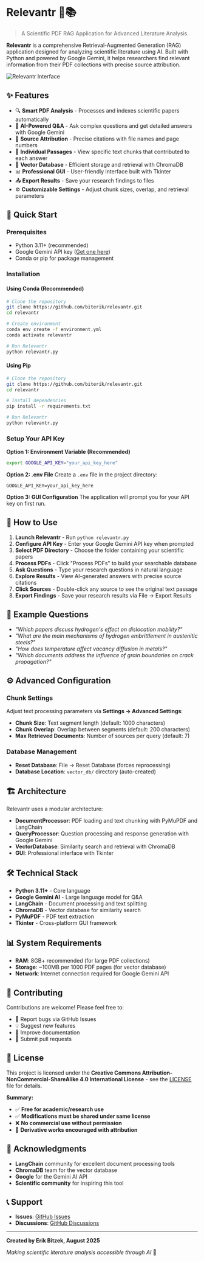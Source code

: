 # Relevantr 🔬📚

> A Scientific PDF RAG Application for Advanced Literature Analysis

**Relevantr** is a comprehensive Retrieval-Augmented Generation (RAG) application designed for analyzing scientific literature using AI. Built with Python and powered by Google Gemini, it helps researchers find relevant information from their PDF collections with precise source attribution.

![Relevantr Interface](assets/screenshot.png)

## ✨ Features

- 🔍 **Smart PDF Analysis** - Processes and indexes scientific papers automatically  
- 🤖 **AI-Powered Q&A** - Ask complex questions and get detailed answers with Google Gemini
- 📖 **Source Attribution** - Precise citations with file names and page numbers
- 🎯 **Individual Passages** - View specific text chunks that contributed to each answer
- 💾 **Vector Database** - Efficient storage and retrieval with ChromaDB
- 📊 **Professional GUI** - User-friendly interface built with Tkinter
- 📤 **Export Results** - Save your research findings to files
- ⚙️ **Customizable Settings** - Adjust chunk sizes, overlap, and retrieval parameters

## 🚀 Quick Start

### Prerequisites
- Python 3.11+ (recommended)
- Google Gemini API key ([Get one here](https://makersuite.google.com/app/apikey))
- Conda or pip for package management

### Installation

#### Using Conda (Recommended)
```bash
# Clone the repository
git clone https://github.com/biterik/relevantr.git
cd relevantr

# Create environment
conda env create -f environment.yml
conda activate relevantr

# Run Relevantr
python relevantr.py
```

#### Using Pip
```bash
# Clone the repository
git clone https://github.com/biterik/relevantr.git
cd relevantr

# Install dependencies
pip install -r requirements.txt

# Run Relevantr
python relevantr.py
```

### Setup Your API Key

**Option 1: Environment Variable (Recommended)**
```bash
export GOOGLE_API_KEY="your_api_key_here"
```

**Option 2: .env File**
Create a `.env` file in the project directory:
```
GOOGLE_API_KEY=your_api_key_here
```

**Option 3: GUI Configuration**
The application will prompt you for your API key on first run.

## 📖 How to Use

1. **Launch Relevantr** - Run `python relevantr.py`
2. **Configure API Key** - Enter your Google Gemini API key when prompted
3. **Select PDF Directory** - Choose the folder containing your scientific papers
4. **Process PDFs** - Click "Process PDFs" to build your searchable database
5. **Ask Questions** - Type your research questions in natural language
6. **Explore Results** - View AI-generated answers with precise source citations
7. **Click Sources** - Double-click any source to see the original text passage
8. **Export Findings** - Save your research results via File → Export Results

## 🎯 Example Questions

- *"Which papers discuss hydrogen's effect on dislocation mobility?"*
- *"What are the main mechanisms of hydrogen embrittlement in austenitic steels?"*
- *"How does temperature affect vacancy diffusion in metals?"*
- *"Which documents address the influence of grain boundaries on crack propagation?"*

## ⚙️ Advanced Configuration

### Chunk Settings
Adjust text processing parameters via **Settings → Advanced Settings**:
- **Chunk Size**: Text segment length (default: 1000 characters)
- **Chunk Overlap**: Overlap between segments (default: 200 characters)  
- **Max Retrieved Documents**: Number of sources per query (default: 7)

### Database Management
- **Reset Database**: File → Reset Database (forces reprocessing)
- **Database Location**: `vector_db/` directory (auto-created)

## 🏗️ Architecture

Relevantr uses a modular architecture:

- **DocumentProcessor**: PDF loading and text chunking with PyMuPDF and LangChain
- **QueryProcessor**: Question processing and response generation with Google Gemini
- **VectorDatabase**: Similarity search and retrieval with ChromaDB
- **GUI**: Professional interface with Tkinter

## 🛠️ Technical Stack

- **Python 3.11+** - Core language
- **Google Gemini AI** - Large language model for Q&A
- **LangChain** - Document processing and text splitting
- **ChromaDB** - Vector database for similarity search
- **PyMuPDF** - PDF text extraction
- **Tkinter** - Cross-platform GUI framework

## 📊 System Requirements

- **RAM**: 8GB+ recommended (for large PDF collections)
- **Storage**: ~100MB per 1000 PDF pages (for vector database)
- **Network**: Internet connection required for Google Gemini API

## 🤝 Contributing

Contributions are welcome! Please feel free to:
- 🐛 Report bugs via GitHub Issues
- 💡 Suggest new features
- 📝 Improve documentation
- 🔧 Submit pull requests

## 📄 License

This project is licensed under the **Creative Commons Attribution-NonCommercial-ShareAlike 4.0 International License** - see the [LICENSE](LICENSE) file for details.

**Summary:**
- ✅ **Free for academic/research use**
- ✅ **Modifications must be shared under same license**
- ❌ **No commercial use without permission**
- 🔄 **Derivative works encouraged with attribution**

## 🙏 Acknowledgments

- **LangChain** community for excellent document processing tools
- **ChromaDB** team for the vector database
- **Google** for the Gemini AI API
- **Scientific community** for inspiring this tool

## 📞 Support

- **Issues**: [GitHub Issues](https://github.com/biterik/relevantr/issues)
- **Discussions**: [GitHub Discussions](https://github.com/biterik/relevantr/discussions)

---

**Created by Erik Bitzek, August 2025**

*Making scientific literature analysis accessible through AI* 🚀

